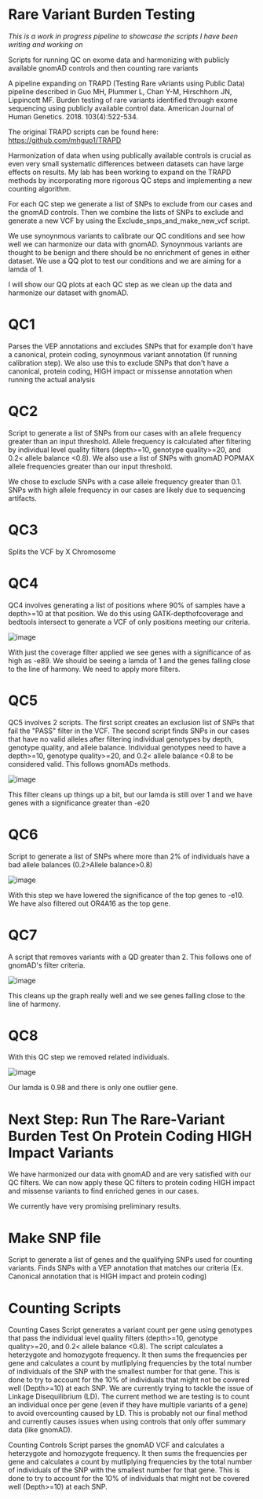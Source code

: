 # Rare Variant Burden Testing

*This is a work in progress pipeline to showcase the scripts I have been writing and working on*

Scripts for running QC on exome data and harmonizing with publicly available gnomAD controls and then counting rare variants 

A pipeline expanding on TRAPD (Testing Rare vAriants using Public Data) pipeline described in Guo MH, Plummer L, Chan Y-M, Hirschhorn JN, Lippincott MF. Burden testing of rare variants identified through exome sequencing using publicly available control data. American Journal of Human Genetics. 2018. 103(4):522-534.

The original TRAPD scripts can be found here: https://github.com/mhguo1/TRAPD

Harmonization of data when using publically available controls is crucial as even very small systematic differences between datasets can have large effects on results. My lab has been working to expand on the TRAPD methods by incorporating more rigorous QC steps and implementing a new counting algorithm.

For each QC step we generate a list of SNPs to exclude from our cases and the gnomAD controls. Then we combine the lists of SNPs to exclude and generate a new VCF by using the Exclude_snps_and_make_new_vcf script. 

We use synoynmous variants to calibrate our QC conditions and see how well we can harmonize our data with gnomAD. Synoynmous variants are thought to be benign and there should be no enrichment of genes in either dataset. We use a QQ plot to test our conditions and we are aiming for a lamda of 1. 

I will show our QQ plots at each QC step as we clean up the data and harmonize our dataset with gnomAD.
 
# QC1

Parses the VEP annotations and excludes SNPs that for example don't have a canonical, protein coding, synoynmous variant annotation (If running calibration step). We also use this to exclude SNPs that don't have a canonical, protein coding, HIGH impact or missense annotation when running the actual analysis 

# QC2

Script to generate a list of SNPs from our cases with an allele frequency greater than an input threshold. Allele frequency is calculated after filtering by individual level quality filters (depth>=10, genotype quality>=20, and 0.2< allele balance <0.8). We also use a list of SNPs with gnomAD POPMAX allele frequencies greater than our input threshold. 

We chose to exclude SNPs with a case allele frequency greater than 0.1. SNPs with high allele frequency in our cases are likely due to sequencing artifacts. 

# QC3 

Splits the VCF by X Chromosome 

# QC4 

QC4 involves generating a list of positions where 90% of samples have a depth>=10 at that position. We do this using GATK-depthofcoverage and bedtools intersect to generate a VCF of only positions meeting our criteria. 

![image](https://github.com/ECSchafer/Rare-Variant-Burden-Testing/assets/123387175/a2490315-8a8f-4e4d-b85e-cd2787b8a8b6)

With just the coverage filter applied we see genes with a significance of as high as -e89. We should be seeing a lamda of 1 and the genes falling close to the line of harmony. We need to apply more filters.

# QC5 

QC5 involves 2 scripts. The first script creates an exclusion list of SNPs that fail the "PASS" filter in the VCF. The second script finds SNPs in our cases that have no valid alleles after filtering individual genotypes by depth, genotype quality, and allele balance. Individual genotypes need to have a depth>=10, genotype quality>=20, and 0.2< allele balance <0.8 to be considered valid. This follows gnomADs methods.

![image](https://github.com/ECSchafer/Rare-Variant-Burden-Testing/assets/123387175/71b0528a-d641-46c5-aba9-a38ec688f9a0)

This filter cleans up things up a bit, but our lamda is still over 1 and we have genes with a significance greater than -e20

# QC6 

Script to generate a list of SNPs where more than 2% of individuals have a bad allele balances (0.2>Allele balance>0.8)

![image](https://github.com/ECSchafer/Rare-Variant-Burden-Testing/assets/123387175/3881ab68-4138-4038-b759-662d1242e035)

With this step we have lowered the significance of the top genes to -e10. We have also filtered out OR4A16 as the top gene.

# QC7

A script that removes variants with a QD greater than 2. This follows one of gnomAD's filter criteria.

![image](https://github.com/ECSchafer/Rare-Variant-Burden-Testing/assets/123387175/3eb6c95c-92be-4f31-bc8a-234b3e126e6f)

This cleans up the graph really well and we see genes falling close to the line of harmony.

# QC8

With this QC step we removed related individuals.

![image](https://github.com/ECSchafer/Rare-Variant-Burden-Testing/assets/123387175/ce8ee2c0-32aa-4e5b-841c-7b5f61e80efe)

Our lamda is 0.98 and there is only one outlier gene.

# Next Step: Run The Rare-Variant Burden Test On Protein Coding HIGH Impact Variants

We have harmonized our data with gnomAD and are very satisfied with our QC filters. We can now apply these QC filters to protein coding HIGH impact and missense variants to find enriched genes in our cases.

We currently have very promising preliminary results.

# Make SNP file 

Script to generate a list of genes and the qualifying SNPs used for counting variants. Finds SNPs with a VEP annotation that matches our criteria (Ex. Canonical annotation that is HIGH impact and protein coding)

# Counting Scripts

Counting Cases Script generates a variant count per gene using genotypes that pass the individual level quality filters (depth>=10, genotype quality>=20, and 0.2< allele balance <0.8). The script calculates a heterzygote and homozygote frequency. It then sums the frequencies per gene and calculates a count by mutliplying frequencies by the total number of individuals of the SNP with the smallest number for that gene. This is done to try to account for the 10% of individuals that might not be covered well (Depth>=10) at each SNP. We are currently trying to tackle the issue of Linkage Disequilibrium (LD). The current method we are testing is to count an individual once per gene (even if they have multiple variants of a gene) to avoid overcounting caused by LD. This is probably not our final method and currently causes issues when using controls that only offer summary data (like gnomAD).

Counting Controls Script parses the gnomAD VCF and calculates a heterzygote and homozygote frequency. It then sums the frequencies per gene and calculates a count by mutliplying frequencies by the total number of individuals of the SNP with the smallest number for that gene. This is done to try to account for the 10% of individuals that might not be covered well (Depth>=10) at each SNP.     
